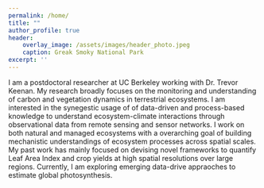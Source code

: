 ```yaml
---
permalink: /home/
title: ""
author_profile: true
header:
    overlay_image: /assets/images/header_photo.jpeg
    caption: Greak Smoky National Park
excerpt: ''
---
```


I am a postdoctoral researcher at UC Berkeley working with Dr. Trevor Keenan. My research broadly focuses on the monitoring and understanding of carbon and vegetation dynamics in terrestrial ecosystems. I am interested in the synegestic usage of of data-driven and process-based knowledge to understand ecosystem-climate interactions through observational data from remote sensing and sensor networks. I work on both natural and managed ecosystems with a overarching goal of building mechanistic understandings of ecosystem processes across spatial scales. My past work has mainly focused on devising novel frameworks to quantify Leaf Area Index and crop yields at high spatial resolutions over large regions. Currently, I am exploring emerging data-drive appraoches to estimate global photosynthesis.
